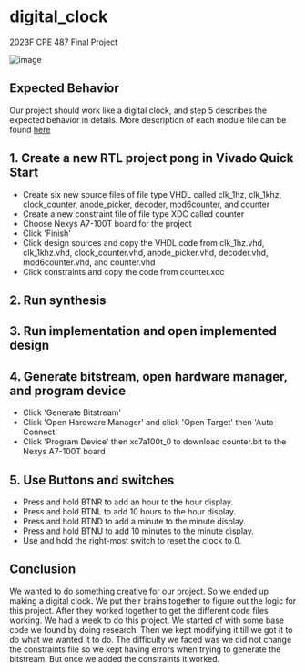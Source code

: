 # digital_clock
2023F CPE 487 Final Project

![image](https://github.com/joyson0914/digital_clock/assets/98338109/7173f01f-6825-46a1-9d41-fa810fb4c75c)

## Expected Behavior
Our project should work like a digital clock, and step 5 describes the expected behavior in details.
More description of each module file can be found [here](https://docs.google.com/presentation/d/1Twheq1lgFcUo3BrJrmfB6H9J4KeR7IdhTZJlQCEA3-M/edit?usp=sharing) 


## 1. Create a new RTL project pong in Vivado Quick Start
   - Create six new source files of file type VHDL called clk_1hz, clk_1khz, clock_counter, anode_picker, decoder, mod6counter, and counter
   - Create a new constraint file of file type XDC called counter
   - Choose Nexys A7-100T board for the project
   - Click 'Finish'
   - Click design sources and copy the VHDL code from clk_1hz.vhd, clk_1khz.vhd, clock_counter.vhd, anode_picker.vhd, decoder.vhd, mod6counter.vhd, and counter.vhd
   - Click constraints and copy the code from counter.xdc 

## 2. Run synthesis
## 3. Run implementation and open implemented design
## 4. Generate bitstream, open hardware manager, and program device
   - Click 'Generate Bitstream'
   - Click 'Open Hardware Manager' and click 'Open Target' then 'Auto Connect'
   - Click 'Program Device' then xc7a100t_0 to download counter.bit to the Nexys A7-100T board

## 5. Use Buttons and switches
   - Press and hold BTNR to add an hour to the hour display.
   - Press and hold BTNL to add 10 hours to the hour display.
   - Press and hold BTND to add a minute to the minute display.
   - Press and hold BTNU to add 10 minutes to the minute display.
   - Use and hold the right-most switch to reset the clock to 0.

## Conclusion
We wanted to do something creative for our project. So we ended up making a digital clock. We put their brains together to figure out the logic for this project. After they worked together to get the different code files working. We had a week to do this project. We started of with some base code we found by doing research. Then we kept modifying it till we got it to do what we wanted it to do. The difficulty we faced was we did not change the constraints file so we kept having errors when trying to generate the bitstream. But once we added the constraints it worked. 
